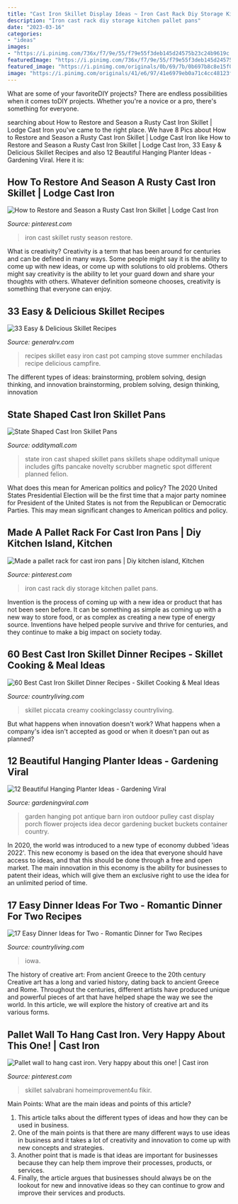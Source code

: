 ```yaml
---
title: "Cast Iron Skillet Display Ideas ~ Iron Cast Rack Diy Storage Kitchen Pallet Pans"
description: "Iron cast rack diy storage kitchen pallet pans"
date: "2023-03-16"
categories:
- "ideas"
images:
- "https://i.pinimg.com/736x/f7/9e/55/f79e55f3deb145d24575b23c24b9619c.jpg"
featuredImage: "https://i.pinimg.com/736x/f7/9e/55/f79e55f3deb145d24575b23c24b9619c.jpg"
featured_image: "https://i.pinimg.com/originals/0b/69/7b/0b697b8c8e15f0ef061555425008ef0c.jpg"
image: "https://i.pinimg.com/originals/41/e6/97/41e6979eb0a71c4cc48123f4fd409edd.jpg"
---
```



What are some of your favoriteDIY projects?
There are endless possibilities when it comes toDIY projects. Whether you're a novice or a pro, there's something for everyone.

	

		
searching about How to Restore and Season a Rusty Cast Iron Skillet | Lodge Cast Iron you've came to the right place. We have 8 Pics about How to Restore and Season a Rusty Cast Iron Skillet | Lodge Cast Iron like How to Restore and Season a Rusty Cast Iron Skillet | Lodge Cast Iron, 33 Easy &amp; Delicious Skillet Recipes and also 12 Beautiful Hanging Planter Ideas - Gardening Viral. Here it is:
		
    
## How To Restore And Season A Rusty Cast Iron Skillet | Lodge Cast Iron

<img loading=lazy src="https://i.pinimg.com/736x/f7/9e/55/f79e55f3deb145d24575b23c24b9619c.jpg" onerror="this.onerror=null;this.src='https://tse3.mm.bing.net/th?id=OIP.CB0JhsX-pmyJvdIzBIDMywHaJx&amp;pid=15.1';" alt="How to Restore and Season a Rusty Cast Iron Skillet | Lodge Cast Iron">

_Source: pinterest.com_

>iron cast skillet rusty season restore. 

	

What is creativity?
Creativity is a term that has been around for centuries and can be defined in many ways. Some people might say it is the ability to come up with new ideas, or come up with solutions to old problems. Others might say creativity is the ability to let your guard down and share your thoughts with others. Whatever definition someone chooses, creativity is something that everyone can enjoy.

    
## 33 Easy &amp; Delicious Skillet Recipes

<img loading=lazy src="http://www.generalrv.com/blog/wp-content/uploads/2016/06/One-Pot-Stove-Top-Enchiladas-Summer-Style-3389-683x1024.jpg" onerror="this.onerror=null;this.src='https://tse1.mm.bing.net/th?id=OIP.iFAfBXk-0dA5-9OIcUb5VAHaLG&amp;pid=15.1';" alt="33 Easy &amp; Delicious Skillet Recipes">

_Source: generalrv.com_

>recipes skillet easy iron cast pot camping stove summer enchiladas recipe delicious campfire. 

	

The different types of ideas: brainstorming, problem solving, design thinking, and innovation
brainstorming, problem solving, design thinking, innovation

    
## State Shaped Cast Iron Skillet Pans

<img loading=lazy src="https://odditymall.com/includes/content/state-shaped-cast-iron-skillets-0.jpg" onerror="this.onerror=null;this.src='https://tse4.mm.bing.net/th?id=OIP.JN1cH3ufZ7UxPGPjfd4t_AHaGd&amp;pid=15.1';" alt="State Shaped Cast Iron Skillet Pans">

_Source: odditymall.com_

>state iron cast shaped skillet pans skillets shape odditymall unique includes gifts pancake novelty scrubber magnetic spot different planned felion. 

	

What does this mean for American politics and policy?
The 2020 United States Presidential Election will be the first time that a major party nominee for President of the United States is not from the Republican or Democratic Parties. This may mean significant changes to American politics and policy.

    
## Made A Pallet Rack For Cast Iron Pans | Diy Kitchen Island, Kitchen

<img loading=lazy src="https://i.pinimg.com/originals/41/e6/97/41e6979eb0a71c4cc48123f4fd409edd.jpg" onerror="this.onerror=null;this.src='https://tse1.mm.bing.net/th?id=OIP.fz8u0u05EXjhVU4AddA8hAHaJ4&amp;pid=15.1';" alt="Made a pallet rack for cast iron pans | Diy kitchen island, Kitchen">

_Source: pinterest.com_

>iron cast rack diy storage kitchen pallet pans. 

	

Invention is the process of coming up with a new idea or product that has not been seen before. It can be something as simple as coming up with a new way to store food, or as complex as creating a new type of energy source. Inventions have helped people survive and thrive for centuries, and they continue to make a big impact on society today.

    
## 60 Best Cast Iron Skillet Dinner Recipes - Skillet Cooking &amp; Meal Ideas

<img loading=lazy src="https://hips.hearstapps.com/hmg-prod.s3.amazonaws.com/images/cast-iron-skillet-recipes-salmon-1544477295.jpg?crop=1xw:1xh;center,top&amp;resize=480:*" onerror="this.onerror=null;this.src='https://tse3.mm.bing.net/th?id=OIP.05sVZwAfSe6P48XBNWBDQwHaLH&amp;pid=15.1';" alt="60 Best Cast Iron Skillet Dinner Recipes - Skillet Cooking &amp; Meal Ideas">

_Source: countryliving.com_

>skillet piccata creamy cookingclassy countryliving. 

	

But what happens when innovation doesn't work? What happens when a company's idea isn't accepted as good or when it doesn't pan out as planned?

    
## 12 Beautiful Hanging Planter Ideas - Gardening Viral

<img loading=lazy src="http://gardeningviral.com/wp-content/uploads/2017/01/acd85d06431d374096ca18a2cf7fb90a.jpg" onerror="this.onerror=null;this.src='https://tse1.mm.bing.net/th?id=OIP.cFWjz7cSXIqaBVk1_R3stwHaNJ&amp;pid=15.1';" alt="12 Beautiful Hanging Planter Ideas - Gardening Viral">

_Source: gardeningviral.com_

>garden hanging pot antique barn iron outdoor pulley cast display porch flower projects idea decor gardening bucket buckets container country. 

	

In 2020, the world was introduced to a new type of economy dubbed 'ideas 2022'. This new economy is based on the idea that everyone should have access to ideas, and that this should be done through a free and open market. The main innovation in this economy is the ability for businesses to patent their ideas, which will give them an exclusive right to use the idea for an unlimited period of time.

    
## 17 Easy Dinner Ideas For Two - Romantic Dinner For Two Recipes

<img loading=lazy src="https://hips.hearstapps.com/clv.h-cdn.co/assets/17/36/1504641774-surf-and-turf-for-two-iowagirleats-01d.jpg?crop=1.0xw:1xh;center,top&amp;resize=768:*" onerror="this.onerror=null;this.src='https://tse4.mm.bing.net/th?id=OIP.VakOOl7Txzrn3ke8DvEIAAHaLH&amp;pid=15.1';" alt="17 Easy Dinner Ideas for Two - Romantic Dinner for Two Recipes">

_Source: countryliving.com_

>iowa. 

	

The history of creative art: From ancient Greece to the 20th century
Creative art has a long and varied history, dating back to ancient Greece and Rome. Throughout the centuries, different artists have produced unique and powerful pieces of art that have helped shape the way we see the world. In this article, we will explore the history of creative art and its various forms.

    
## Pallet Wall To Hang Cast Iron. Very Happy About This One! | Cast Iron

<img loading=lazy src="https://i.pinimg.com/originals/0b/69/7b/0b697b8c8e15f0ef061555425008ef0c.jpg" onerror="this.onerror=null;this.src='https://tse4.mm.bing.net/th?id=OIP.L4gqZo0LzMmA24NqVK0yrAHaJ4&amp;pid=15.1';" alt="Pallet wall to hang cast iron. Very happy about this one! | Cast iron">

_Source: pinterest.com_

>skillet salvabrani homeimprovement4u fikir. 

	

Main Points: What are the main ideas and points of this article?
1. This article talks about the different types of ideas and how they can be used in business.
2. One of the main points is that there are many different ways to use ideas in business and it takes a lot of creativity and innovation to come up with new concepts and strategies.
3. Another point that is made is that ideas are important for businesses because they can help them improve their processes, products, or services.
4. Finally, the article argues that businesses should always be on the lookout for new and innovative ideas so they can continue to grow and improve their services and products.

